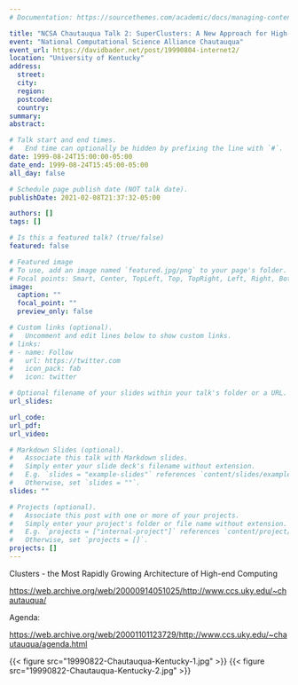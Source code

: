 ```yaml
---
# Documentation: https://sourcethemes.com/academic/docs/managing-content/

title: "NCSA Chautauqua Talk 2: SuperClusters: A New Approach for High-Performance Computing"
event: "National Computational Science Alliance Chautauqua"
event_url: https://davidbader.net/post/19990804-internet2/
location: "University of Kentucky"
address:
  street:
  city:
  region:
  postcode:
  country:
summary:
abstract:

# Talk start and end times.
#   End time can optionally be hidden by prefixing the line with `#`.
date: 1999-08-24T15:00:00-05:00
date_end: 1999-08-24T15:45:00-05:00
all_day: false

# Schedule page publish date (NOT talk date).
publishDate: 2021-02-08T21:37:32-05:00

authors: []
tags: []

# Is this a featured talk? (true/false)
featured: false

# Featured image
# To use, add an image named `featured.jpg/png` to your page's folder. 
# Focal points: Smart, Center, TopLeft, Top, TopRight, Left, Right, BottomLeft, Bottom, BottomRight.
image:
  caption: ""
  focal_point: ""
  preview_only: false

# Custom links (optional).
#   Uncomment and edit lines below to show custom links.
# links:
# - name: Follow
#   url: https://twitter.com
#   icon_pack: fab
#   icon: twitter

# Optional filename of your slides within your talk's folder or a URL.
url_slides:

url_code:
url_pdf:
url_video:

# Markdown Slides (optional).
#   Associate this talk with Markdown slides.
#   Simply enter your slide deck's filename without extension.
#   E.g. `slides = "example-slides"` references `content/slides/example-slides.md`.
#   Otherwise, set `slides = ""`.
slides: ""

# Projects (optional).
#   Associate this post with one or more of your projects.
#   Simply enter your project's folder or file name without extension.
#   E.g. `projects = ["internal-project"]` references `content/project/deep-learning/index.md`.
#   Otherwise, set `projects = []`.
projects: []
---
```


Clusters - the Most Rapidly Growing Architecture of High-end Computing

https://web.archive.org/web/20000914051025/http://www.ccs.uky.edu/~chautauqua/

Agenda:

https://web.archive.org/web/20001101123729/http://www.ccs.uky.edu/~chautauqua/agenda.html

{{< figure src="19990822-Chautauqua-Kentucky-1.jpg" >}}
{{< figure src="19990822-Chautauqua-Kentucky-2.jpg" >}}
